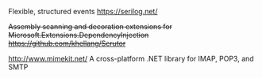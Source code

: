 
Flexible, structured events
https://serilog.net/

~~Assembly scanning and decoration extensions for Microsoft.Extensions.DependencyInjection~~
~~https://github.com/khellang/Scrutor~~

http://www.mimekit.net/
A cross-platform .NET library for IMAP, POP3, and SMTP
